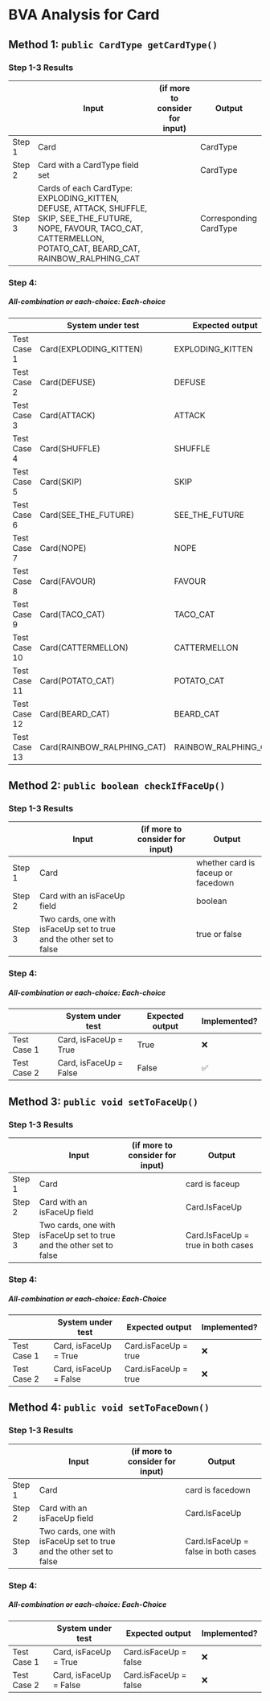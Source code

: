 # BVA Analysis for Card

## Method 1: ```public CardType getCardType()```
### Step 1-3 Results
|        | Input                                                                                                                                                                      | (if more to consider for input)  | Output                 |
|--------|----------------------------------------------------------------------------------------------------------------------------------------------------------------------------|----------------------------------|------------------------|
| Step 1 | Card                                                                                                                                                                       |                                  | CardType               |
| Step 2 | Card with a CardType field set                                                                                                                                             |                                  | CardType               |
| Step 3 | Cards of each CardType: EXPLODING_KITTEN, DEFUSE, ATTACK, SHUFFLE, SKIP, SEE_THE_FUTURE, NOPE, FAVOUR, TACO_CAT, CATTERMELLON, POTATO_CAT, BEARD_CAT, RAINBOW_RALPHING_CAT |                                  | Corresponding CardType |
### Step 4:
##### All-combination or each-choice: Each-choice

|              | System under test          | Expected output      | Implemented?              |
|--------------|----------------------------|----------------------|---------------------------|
| Test Case 1  | Card(EXPLODING_KITTEN)     | EXPLODING_KITTEN     | :white_check_mark:        |
| Test Case 2  | Card(DEFUSE)               | DEFUSE               | :white_check_mark:        |
| Test Case 3  | Card(ATTACK)               | ATTACK               | :white_check_mark:        |
| Test Case 4  | Card(SHUFFLE)              | SHUFFLE              | :white_check_mark:        |
| Test Case 5  | Card(SKIP)                 | SKIP                 | :white_check_mark:        |
| Test Case 6  | Card(SEE_THE_FUTURE)       | SEE_THE_FUTURE       | :white_check_mark:        |
| Test Case 7  | Card(NOPE)                 | NOPE                 | :white_check_mark:        |
| Test Case 8  | Card(FAVOUR)               | FAVOUR               | :white_check_mark:        |
| Test Case 9  | Card(TACO_CAT)             | TACO_CAT             | :white_check_mark:        |
| Test Case 10 | Card(CATTERMELLON)         | CATTERMELLON         | :white_check_mark:        |
| Test Case 11 | Card(POTATO_CAT)           | POTATO_CAT           | :white_check_mark:        |
| Test Case 12 | Card(BEARD_CAT)            | BEARD_CAT            | :white_check_mark:        |
| Test Case 13 | Card(RAINBOW_RALPHING_CAT) | RAINBOW_RALPHING_CAT | :white_check_mark:        |


## Method 2: ```public boolean checkIfFaceUp()```
### Step 1-3 Results
|        | Input                                                               | (if more to consider for input)  | Output                             |
|--------|---------------------------------------------------------------------|----------------------------------|------------------------------------|
| Step 1 | Card                                                                |                                  | whether card is faceup or facedown |
| Step 2 | Card with an isFaceUp field                                         |                                  | boolean                            |
| Step 3 | Two cards, one with isFaceUp set to true and the other set to false |                                  | true or false                      |
### Step 4:
##### All-combination or each-choice: Each-choice

|              | System under test      | Expected output | Implemented?       |
|--------------|------------------------|-----------------|--------------------|
| Test Case 1  | Card, isFaceUp = True  | True            | :x:                |
| Test Case 2  | Card, isFaceUp = False | False           | :white_check_mark: |


## Method 3: ```public void setToFaceUp()```
### Step 1-3 Results
|        | Input                                                                | (if more to consider for input)  | Output                             |
|--------|----------------------------------------------------------------------|----------------------------------|------------------------------------|
| Step 1 | Card                                                                 |                                  | card is faceup                     |
| Step 2 | Card with an isFaceUp field                                          |                                  | Card.IsFaceUp                      |
| Step 3 | Two cards, one with isFaceUp set to true and the other set to false  |                                  | Card.IsFaceUp = true in both cases |
### Step 4:
##### All-combination or each-choice: Each-Choice

|              | System under test      | Expected output        | Implemented? |
|--------------|------------------------|------------------------|--------------|
| Test Case 1  | Card, isFaceUp = True  | Card.isFaceUp = true   | :x:          |
| Test Case 2  | Card, isFaceUp = False | Card.isFaceUp = true   | :x:          |

## Method 4: ```public void setToFaceDown()```
### Step 1-3 Results
|        | Input                                                                | (if more to consider for input)  | Output                              |
|--------|----------------------------------------------------------------------|----------------------------------|-------------------------------------|
| Step 1 | Card                                                                 |                                  | card is facedown                    |
| Step 2 | Card with an isFaceUp field                                          |                                  | Card.IsFaceUp                       |
| Step 3 | Two cards, one with isFaceUp set to true and the other set to false  |                                  | Card.IsFaceUp = false in both cases |
### Step 4:
##### All-combination or each-choice: Each-Choice

|              | System under test      | Expected output       | Implemented? |
|--------------|------------------------|-----------------------|--------------|
| Test Case 1  | Card, isFaceUp = True  | Card.isFaceUp = false | :x:          |
| Test Case 2  | Card, isFaceUp = False | Card.isFaceUp = false | :x:          |

